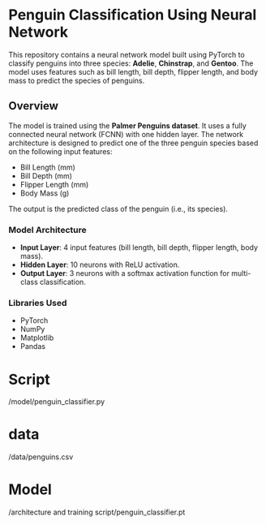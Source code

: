 # Penguin Classification Using Neural Network

This repository contains a neural network model built using PyTorch to classify penguins into three species: **Adelie**, **Chinstrap**, and **Gentoo**. The model uses features such as bill length, bill depth, flipper length, and body mass to predict the species of penguins.

## Overview

The model is trained using the **Palmer Penguins dataset**. It uses a fully connected neural network (FCNN) with one hidden layer. The network architecture is designed to predict one of the three penguin species based on the following input features:

- Bill Length (mm)
- Bill Depth (mm)
- Flipper Length (mm)
- Body Mass (g)

The output is the predicted class of the penguin (i.e., its species).

### Model Architecture

- **Input Layer**: 4 input features (bill length, bill depth, flipper length, body mass).
- **Hidden Layer**: 10 neurons with ReLU activation.
- **Output Layer**: 3 neurons with a softmax activation function for multi-class classification.

### Libraries Used
- PyTorch
- NumPy
- Matplotlib
- Pandas

# Script
 /model/penguin_classifier.py 

# data
/data/penguins.csv

# Model 
/architecture and training script/penguin_classifier.pt 
